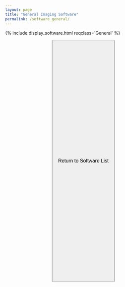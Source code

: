 ```yaml
---
layout: page
title: "General Imaging Software"
permalink: /software_general/
---
```


{% include display_software.html reqclass='General' %}


<p align=center>
<button class="buttonSI" name="button" style="height:20%;width:40%" onclick="window.location.href='/software_home/'"><font size="3">Return to Software List</font></button>
</p>

